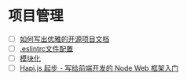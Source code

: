 # 项目管理

- [ ] [如何写出优雅的开源项目文档](https://juejin.im/post/5d3eea186fb9a06b1f140969)
- [ ] [.eslintrc文件配置](https://www.jianshu.com/p/a4966ddf9b0c)
- [ ] [模块化](https://www.processon.com/view/link/5c8409bbe4b02b2ce492286a#map)
- [ ] [Hapi.js 起步 - 写给前端开发的 Node Web 框架入门](https://juejin.im/post/5c6cde8d6fb9a04a05404023)
